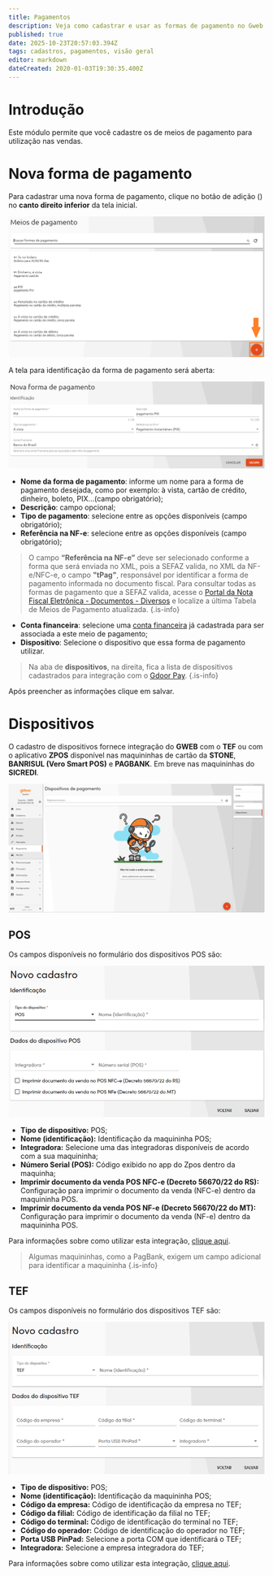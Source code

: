```yaml
---
title: Pagamentos
description: Veja como cadastrar e usar as formas de pagamento no Gweb
published: true
date: 2025-10-23T20:57:03.394Z
tags: cadastros, pagamentos, visão geral
editor: markdown
dateCreated: 2020-01-03T19:30:35.400Z
---
```


# Introdução

Este módulo permite que você cadastre os de meios de pagamento para utilização nas vendas.

# Nova forma de pagamento

Para cadastrar uma nova forma de pagamento, clique no botão de adição (<em class="mdi mdi-plus"></em>) no **canto direito inferior** da tela inicial.

![listagem.png](/cadastros/pagamentos/nova_forma_pagamento.png)

A tela para identificação da forma de pagamento será aberta:

![nova forma pagamento.png](/cadastros/pagamentos/forma_pagamento.png)

- **Nome da forma de pagamento**: informe um nome para a forma de pagamento desejada, como por exemplo: à vista, cartão de crédito, dinheiro, boleto, PIX...(campo obrigatório);
- **Descrição**: campo opcional;
- **Tipo de pagamento**: selecione entre as opções disponíveis (campo obrigatório);
- **Referência na NF-e**: selecione entre as opções disponíveis (campo obrigatório);
>O campo **“Referência na NF-e”** deve ser selecionado conforme a forma que será enviada no XML, pois a SEFAZ valida, no XML da NF-e/NFC-e, o campo **"tPag"**, responsável por identificar a forma de pagamento informada no documento fiscal.
Para consultar todas as formas de pagamento que a SEFAZ valida, acesse o [Portal da Nota Fiscal Eletrônica - Documentos - Diversos](https://www.nfe.fazenda.gov.br/portal/listaConteudo.aspx?tipoConteudo=/NJarYc9nus=) e localize a última Tabela de Meios de Pagamento atualizada.
{.is-info}
- **Conta financeira**: selecione uma [conta financeira](/financeiro/contas) já cadastrada para ser associada a este meio de pagamento;
- **Dispositivo**: Selecione o dispositivo que essa forma de pagamento utilizar.

> Na aba de **dispositivos**, na direita, fica a lista de dispositivos cadastrados para integração com o [Gdoor Pay](/ferramentas/integracoes/gdoorpay).
{.is-info}

Após preencher as informações clique em <span class="mat-button mat-accent mdi"> salvar</span>.

# Dispositivos

O cadastro de dispositivos fornece integração do **GWEB** com o **TEF** ou com o aplicativo **ZPOS** disponível nas maquininhas de cartão da **STONE**, **BANRISUL (Vero Smart POS)** e **PAGBANK**. Em breve nas maquininhas do **SICREDI**.


![cad-dispositivo01.png](/config/ferramentas/cad-dispositivo01.png)

## POS

Os campos disponíveis no formulário dos dispositivos POS são:

![Formulário POS](/cadastros/pagamentos/form_pos.png)

- **Tipo de dispositivo:** POS;
- **Nome (identificação):** Identificação da maquininha POS;
- **Integradora:** Selecione uma das integradoras disponíveis de acordo com a sua maquininha;
- **Número Serial (POS):** Código exibido no app do Zpos dentro da maquinha;
- **Imprimir documento da venda POS NFC-e (Decreto 56670/22 do RS):** Configuração para imprimir o documento da venda (NFC-e) dentro da maquininha POS.
- **Imprimir documento da venda POS NF-e (Decreto 56670/22 do MT):** Configuração para imprimir o documento da venda (NF-e) dentro da maquininha POS.

Para informações sobre como utilizar esta integração, [clique aqui](/pt-br/tutoriais/zpos).

> Algumas maquininhas, como a PagBank, exigem um campo adicional para identificar a maquininha 
{.is-info}

## TEF
Os campos disponíveis no formulário dos dispositivos TEF são:

![Formulário TEF](/cadastros/pagamentos/form_tef.png)

- **Tipo de dispositivo:** POS;
- **Nome (identificação):** Identificação da maquininha POS;
- **Código da empresa:** Código de identificação da empresa no TEF;
- **Código da filial:** Código de identificação da filial no TEF;
- **Código do terminal:** Código de identificação do terminal no TEF;
- **Código do operador:** Código de identificação do operador no TEF;
- **Porta USB PinPad:** Selecione a porta COM que identificará o TEF;
- **Integradora:** Selecione a empresa integradora do TEF;

Para informações sobre como utilizar esta integração, [clique aqui](/pt-br/tutoriais/tef-no-gweb).


